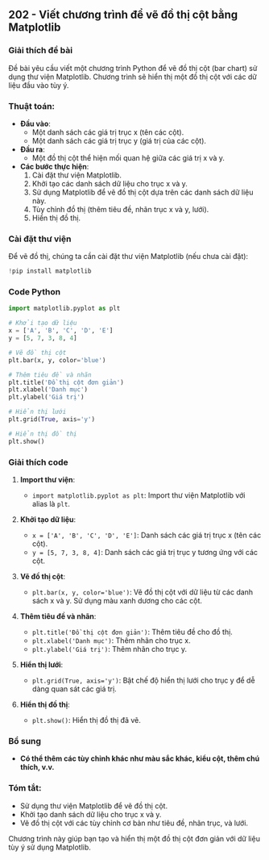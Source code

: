 ## 202 - Viết chương trình để vẽ đồ thị cột bằng Matplotlib

### Giải thích đề bài

Đề bài yêu cầu viết một chương trình Python để vẽ đồ thị cột (bar chart) sử dụng thư viện Matplotlib. Chương trình sẽ hiển thị một đồ thị cột với các dữ liệu đầu vào tùy ý.

### Thuật toán:

- **Đầu vào**:
  - Một danh sách các giá trị trục x (tên các cột).
  - Một danh sách các giá trị trục y (giá trị của các cột).
- **Đầu ra**:
  - Một đồ thị cột thể hiện mối quan hệ giữa các giá trị x và y.
- **Các bước thực hiện**:
  1. Cài đặt thư viện Matplotlib.
  2. Khởi tạo các danh sách dữ liệu cho trục x và y.
  3. Sử dụng Matplotlib để vẽ đồ thị cột dựa trên các danh sách dữ liệu này.
  4. Tùy chỉnh đồ thị (thêm tiêu đề, nhãn trục x và y, lưới).
  5. Hiển thị đồ thị.

### Cài đặt thư viện

Để vẽ đồ thị, chúng ta cần cài đặt thư viện Matplotlib (nếu chưa cài đặt):

```python
!pip install matplotlib
```

### Code Python

```python
import matplotlib.pyplot as plt

# Khởi tạo dữ liệu
x = ['A', 'B', 'C', 'D', 'E']
y = [5, 7, 3, 8, 4]

# Vẽ đồ thị cột
plt.bar(x, y, color='blue')

# Thêm tiêu đề và nhãn
plt.title('Đồ thị cột đơn giản')
plt.xlabel('Danh mục')
plt.ylabel('Giá trị')

# Hiển thị lưới
plt.grid(True, axis='y')

# Hiển thị đồ thị
plt.show()
```

### Giải thích code

1. **Import thư viện**:

   - `import matplotlib.pyplot as plt`: Import thư viện Matplotlib với alias là `plt`.

2. **Khởi tạo dữ liệu**:

   - `x = ['A', 'B', 'C', 'D', 'E']`: Danh sách các giá trị trục x (tên các cột).
   - `y = [5, 7, 3, 8, 4]`: Danh sách các giá trị trục y tương ứng với các cột.

3. **Vẽ đồ thị cột**:

   - `plt.bar(x, y, color='blue')`: Vẽ đồ thị cột với dữ liệu từ các danh sách x và y. Sử dụng màu xanh dương cho các cột.

4. **Thêm tiêu đề và nhãn**:

   - `plt.title('Đồ thị cột đơn giản')`: Thêm tiêu đề cho đồ thị.
   - `plt.xlabel('Danh mục')`: Thêm nhãn cho trục x.
   - `plt.ylabel('Giá trị')`: Thêm nhãn cho trục y.

5. **Hiển thị lưới**:

   - `plt.grid(True, axis='y')`: Bật chế độ hiển thị lưới cho trục y để dễ dàng quan sát các giá trị.

6. **Hiển thị đồ thị**:
   - `plt.show()`: Hiển thị đồ thị đã vẽ.

### Bổ sung

- **Có thể thêm các tùy chỉnh khác như màu sắc khác, kiểu cột, thêm chú thích, v.v.**

### Tóm tắt:

- Sử dụng thư viện Matplotlib để vẽ đồ thị cột.
- Khởi tạo danh sách dữ liệu cho trục x và y.
- Vẽ đồ thị cột với các tùy chỉnh cơ bản như tiêu đề, nhãn trục, và lưới.

Chương trình này giúp bạn tạo và hiển thị một đồ thị cột đơn giản với dữ liệu tùy ý sử dụng Matplotlib.
